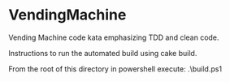 # VendingMachine
Vending Machine code kata emphasizing TDD and clean code.

Instructions to run the automated build using cake build.

From the root of this directory in powershell execute: .\build.ps1
